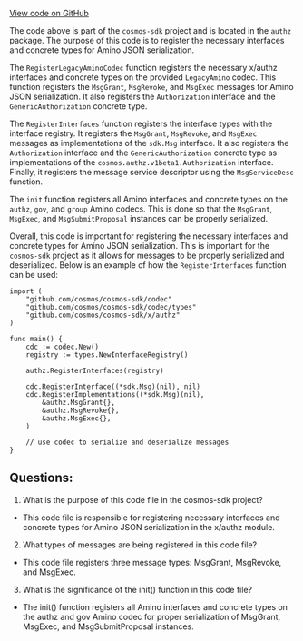 [View code on GitHub](https://github.com/cosmos/cosmos-sdk/blob/main/x/authz/codec.go)

The code above is part of the `cosmos-sdk` project and is located in the `authz` package. The purpose of this code is to register the necessary interfaces and concrete types for Amino JSON serialization. 

The `RegisterLegacyAminoCodec` function registers the necessary x/authz interfaces and concrete types on the provided `LegacyAmino` codec. This function registers the `MsgGrant`, `MsgRevoke`, and `MsgExec` messages for Amino JSON serialization. It also registers the `Authorization` interface and the `GenericAuthorization` concrete type. 

The `RegisterInterfaces` function registers the interface types with the interface registry. It registers the `MsgGrant`, `MsgRevoke`, and `MsgExec` messages as implementations of the `sdk.Msg` interface. It also registers the `Authorization` interface and the `GenericAuthorization` concrete type as implementations of the `cosmos.authz.v1beta1.Authorization` interface. Finally, it registers the message service descriptor using the `MsgServiceDesc` function. 

The `init` function registers all Amino interfaces and concrete types on the `authz`, `gov`, and `group` Amino codecs. This is done so that the `MsgGrant`, `MsgExec`, and `MsgSubmitProposal` instances can be properly serialized. 

Overall, this code is important for registering the necessary interfaces and concrete types for Amino JSON serialization. This is important for the `cosmos-sdk` project as it allows for messages to be properly serialized and deserialized. Below is an example of how the `RegisterInterfaces` function can be used:

```
import (
    "github.com/cosmos/cosmos-sdk/codec"
    "github.com/cosmos/cosmos-sdk/codec/types"
    "github.com/cosmos/cosmos-sdk/x/authz"
)

func main() {
    cdc := codec.New()
    registry := types.NewInterfaceRegistry()

    authz.RegisterInterfaces(registry)

    cdc.RegisterInterface((*sdk.Msg)(nil), nil)
    cdc.RegisterImplementations((*sdk.Msg)(nil),
        &authz.MsgGrant{},
        &authz.MsgRevoke{},
        &authz.MsgExec{},
    )

    // use codec to serialize and deserialize messages
}
```
## Questions: 
 1. What is the purpose of this code file in the cosmos-sdk project?
- This code file is responsible for registering necessary interfaces and concrete types for Amino JSON serialization in the x/authz module.

2. What types of messages are being registered in this code file?
- This code file registers three message types: MsgGrant, MsgRevoke, and MsgExec.

3. What is the significance of the init() function in this code file?
- The init() function registers all Amino interfaces and concrete types on the authz and gov Amino codec for proper serialization of MsgGrant, MsgExec, and MsgSubmitProposal instances.